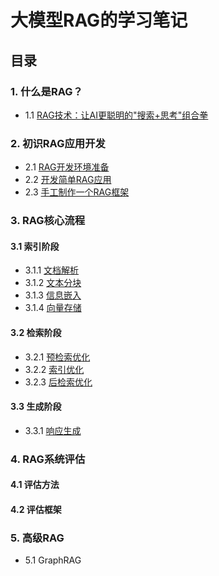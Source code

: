 # 大模型RAG的学习笔记

## 目录

### 1. **什么是RAG？**
- 1.1 [RAG技术：让AI更聪明的"搜索+思考"组合拳](https://mp.weixin.qq.com/s/GallvMdJRYSEYhad5wPwvQ)
  
### 2. **初识RAG应用开发**
- 2.1 [RAG开发环境准备](RAG开发环境准备.md)
- 2.2 [开发简单RAG应用](src/simple-rag)
- 2.3 [手工制作一个RAG框架](https://github.com/yilane/rag-framework)

### 3. **RAG核心流程**

#### 3.1 索引阶段
 - 3.1.1 [文档解析]()
 - 3.1.2 [文本分块]()
 - 3.1.3 [信息嵌入]()
 - 3.1.4 [向量存储]()

#### 3.2 检索阶段
 - 3.2.1 [预检索优化]()
 - 3.2.2 [索引优化]()
 - 3.2.3 [后检索优化]()

#### 3.3 生成阶段
 - 3.3.1 [响应生成]()

### 4. RAG系统评估

#### 4.1 评估方法

#### 4.2 评估框架

### 5. 高级RAG
- 5.1 GraphRAG

